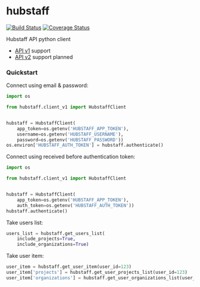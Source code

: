 # hubstaff
[![Build Status](https://travis-ci.org/ihor-nahuliak/hubstaff.svg?branch=master)](https://travis-ci.org/ihor-nahuliak/hubstaff)
[![Coverage Status](https://coveralls.io/repos/github/ihor-nahuliak/hubstaff/badge.svg)](https://coveralls.io/github/ihor-nahuliak/hubstaff)

Hubstaff API python client

* [API v1](https://developer.hubstaff.com/docs/hubstaff_v1) support
* [API v2](https://developer.hubstaff.com/docs/hubstaff_v2) support planned


### Quickstart

Connect using email & password:
```python
import os

from hubstaff.client_v1 import HubstaffClient


hubstaff = HubstaffClient(
    app_token=os.getenv('HUBSTAFF_APP_TOKEN'),
    username=os.getenv('HUBSTAFF_USERNAME'),
    password=os.getenv('HUBSTAFF_PASSWORD'))
os.environ['HUBSTAFF_AUTH_TOKEN'] = hubstaff.authenticate()
```

Connect using received before authentication token:
```python
import os

from hubstaff.client_v1 import HubstaffClient


hubstaff = HubstaffClient(
    app_token=os.getenv('HUBSTAFF_APP_TOKEN'),
    auth_token=os.getenv('HUBSTAFF_AUTH_TOKEN'))
hubstaff.authenticate()
```

Take users list:
```python
users_list = hubstaff.get_users_list(
    include_projects=True,
    include_organizations=True)
```

Take user item:
```python
user_item = hubstaff.get_user_item(user_id=123)
user_item['projects'] = hubstaff.get_user_projects_list(user_id=123)
user_item['organizations'] = hubstaff.get_user_organizations_list(user_id=123)
```
